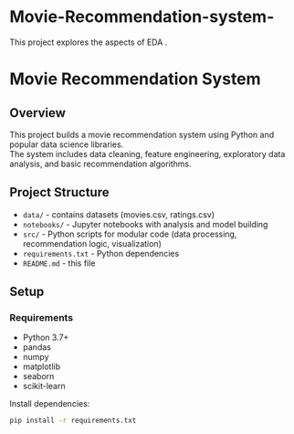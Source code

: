 # Movie-Recommendation-system-
This project explores the aspects of EDA .
# Movie Recommendation System

## Overview
This project builds a movie recommendation system using Python and popular data science libraries.  
The system includes data cleaning, feature engineering, exploratory data analysis, and basic recommendation algorithms.

## Project Structure
- `data/` - contains datasets (movies.csv, ratings.csv)
- `notebooks/` - Jupyter notebooks with analysis and model building
- `src/` - Python scripts for modular code (data processing, recommendation logic, visualization)
- `requirements.txt` - Python dependencies
- `README.md` - this file

## Setup

### Requirements
- Python 3.7+
- pandas
- numpy
- matplotlib
- seaborn
- scikit-learn

Install dependencies:

```bash
pip install -r requirements.txt
